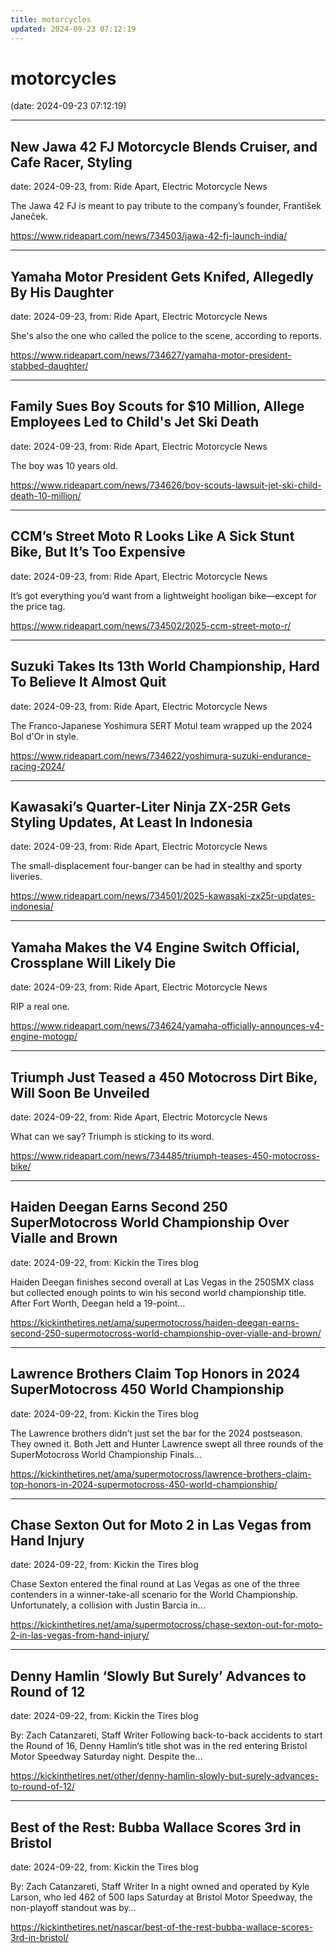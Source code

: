 ```yaml
---
title: motorcycles
updated: 2024-09-23 07:12:19
---
```


# motorcycles

(date: 2024-09-23 07:12:19)

---

## New Jawa 42 FJ Motorcycle Blends Cruiser, and Cafe Racer, Styling

date: 2024-09-23, from: Ride Apart, Electric Motorcycle News

The Jawa 42 FJ is meant to pay tribute to the company’s founder, František Janeček.  

<https://www.rideapart.com/news/734503/jawa-42-fj-launch-india/>

---

## Yamaha Motor President Gets Knifed, Allegedly By His Daughter

date: 2024-09-23, from: Ride Apart, Electric Motorcycle News

She's also the one who called the police to the scene, according to reports. 

<https://www.rideapart.com/news/734627/yamaha-motor-president-stabbed-daughter/>

---

## Family Sues Boy Scouts for $10 Million, Allege Employees Led to Child's Jet Ski Death

date: 2024-09-23, from: Ride Apart, Electric Motorcycle News

The boy was 10 years old. 

<https://www.rideapart.com/news/734626/boy-scouts-lawsuit-jet-ski-child-death-10-million/>

---

## CCM’s Street Moto R Looks Like A Sick Stunt Bike, But It’s Too Expensive

date: 2024-09-23, from: Ride Apart, Electric Motorcycle News

It’s got everything you’d want from a lightweight hooligan bike—except for the price tag.  

<https://www.rideapart.com/news/734502/2025-ccm-street-moto-r/>

---

## Suzuki Takes Its 13th World Championship, Hard To Believe It Almost Quit

date: 2024-09-23, from: Ride Apart, Electric Motorcycle News

The Franco-Japanese Yoshimura SERT Motul team wrapped up the 2024 Bol d'Or in style. 

<https://www.rideapart.com/news/734622/yoshimura-suzuki-endurance-racing-2024/>

---

## Kawasaki’s Quarter-Liter Ninja ZX-25R Gets Styling Updates, At Least In Indonesia

date: 2024-09-23, from: Ride Apart, Electric Motorcycle News

The small-displacement four-banger can be had in stealthy and sporty liveries.  

<https://www.rideapart.com/news/734501/2025-kawasaki-zx25r-updates-indonesia/>

---

## Yamaha Makes the V4 Engine Switch Official, Crossplane Will Likely Die

date: 2024-09-23, from: Ride Apart, Electric Motorcycle News

RIP a real one.  

<https://www.rideapart.com/news/734624/yamaha-officially-announces-v4-engine-motogp/>

---

## Triumph Just Teased a 450 Motocross Dirt Bike, Will Soon Be Unveiled

date: 2024-09-22, from: Ride Apart, Electric Motorcycle News

What can we say? Triumph is sticking to its word.  

<https://www.rideapart.com/news/734485/triumph-teases-450-motocross-bike/>

---

## Haiden Deegan Earns Second 250 SuperMotocross World Championship Over Vialle and Brown

date: 2024-09-22, from: Kickin the Tires blog

Haiden Deegan finishes second overall at Las Vegas in the 250SMX class but collected enough points to win his second world championship title. After Fort Worth, Deegan held a 19-point&#8230;  

<https://kickinthetires.net/ama/supermotocross/haiden-deegan-earns-second-250-supermotocross-world-championship-over-vialle-and-brown/>

---

## Lawrence Brothers Claim Top Honors in 2024 SuperMotocross 450 World Championship

date: 2024-09-22, from: Kickin the Tires blog

The Lawrence brothers didn’t just set the bar for the 2024 postseason. They owned it. Both Jett and Hunter Lawrence swept all three rounds of the SuperMotocross World Championship Finals&#8230;  

<https://kickinthetires.net/ama/supermotocross/lawrence-brothers-claim-top-honors-in-2024-supermotocross-450-world-championship/>

---

## Chase Sexton Out for Moto 2 in Las Vegas from Hand Injury

date: 2024-09-22, from: Kickin the Tires blog

Chase Sexton entered the final round at Las Vegas as one of the three contenders in a winner-take-all scenario for the World Championship. Unfortunately, a collision with Justin Barcia in&#8230;  

<https://kickinthetires.net/ama/supermotocross/chase-sexton-out-for-moto-2-in-las-vegas-from-hand-injury/>

---

## Denny Hamlin ‘Slowly But Surely’ Advances to Round of 12

date: 2024-09-22, from: Kickin the Tires blog

By: Zach Catanzareti, Staff Writer Following back-to-back accidents to start the Round of 16, Denny Hamlin&#8216;s title shot was in the red entering Bristol Motor Speedway Saturday night. Despite the&#8230;  

<https://kickinthetires.net/other/denny-hamlin-slowly-but-surely-advances-to-round-of-12/>

---

## Best of the Rest: Bubba Wallace Scores 3rd in Bristol

date: 2024-09-22, from: Kickin the Tires blog

By: Zach Catanzareti, Staff Writer In a night owned and operated by Kyle Larson, who led 462 of 500 laps Saturday at Bristol Motor Speedway, the non-playoff standout was by&#8230;  

<https://kickinthetires.net/nascar/best-of-the-rest-bubba-wallace-scores-3rd-in-bristol/>

